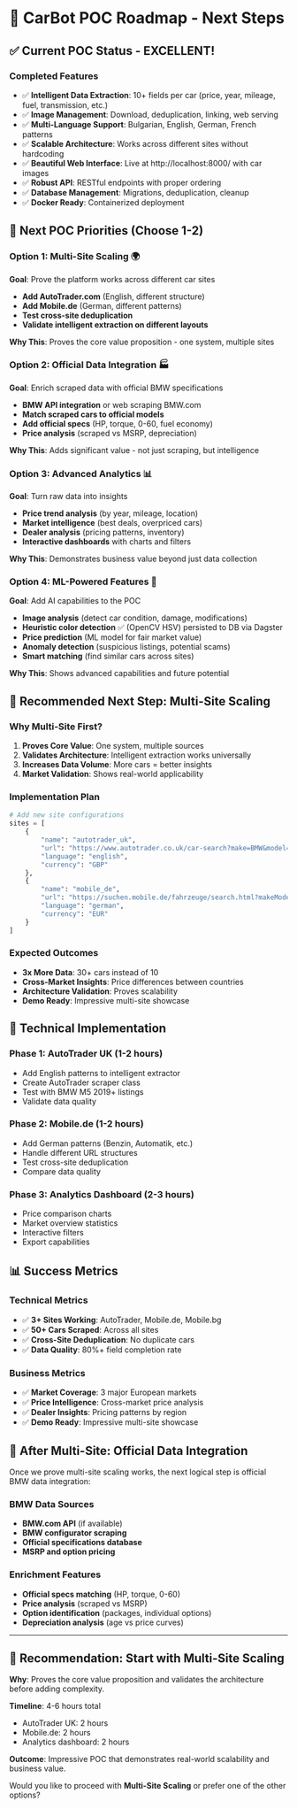 # 🚗 CarBot POC Roadmap - Next Steps

## ✅ **Current POC Status - EXCELLENT!**

### **Completed Features**
- ✅ **Intelligent Data Extraction**: 10+ fields per car (price, year, mileage, fuel, transmission, etc.)
- ✅ **Image Management**: Download, deduplication, linking, web serving
- ✅ **Multi-Language Support**: Bulgarian, English, German, French patterns
- ✅ **Scalable Architecture**: Works across different sites without hardcoding
- ✅ **Beautiful Web Interface**: Live at http://localhost:8000/ with car images
- ✅ **Robust API**: RESTful endpoints with proper ordering
- ✅ **Database Management**: Migrations, deduplication, cleanup
- ✅ **Docker Ready**: Containerized deployment

## 🎯 **Next POC Priorities (Choose 1-2)**

### **Option 1: Multi-Site Scaling** 🌍
**Goal**: Prove the platform works across different car sites
- **Add AutoTrader.com** (English, different structure)
- **Add Mobile.de** (German, different patterns)
- **Test cross-site deduplication**
- **Validate intelligent extraction on different layouts**

**Why This**: Proves the core value proposition - one system, multiple sites

### **Option 2: Official Data Integration** 🏭
**Goal**: Enrich scraped data with official BMW specifications
- **BMW API integration** or web scraping BMW.com
- **Match scraped cars to official models**
- **Add official specs** (HP, torque, 0-60, fuel economy)
- **Price analysis** (scraped vs MSRP, depreciation)

**Why This**: Adds significant value - not just scraping, but intelligence

### **Option 3: Advanced Analytics** 📊
**Goal**: Turn raw data into insights
- **Price trend analysis** (by year, mileage, location)
- **Market intelligence** (best deals, overpriced cars)
- **Dealer analysis** (pricing patterns, inventory)
- **Interactive dashboards** with charts and filters

**Why This**: Demonstrates business value beyond just data collection

### **Option 4: ML-Powered Features** 🤖
**Goal**: Add AI capabilities to the POC
- **Image analysis** (detect car condition, damage, modifications)
- **Heuristic color detection** ✅ (OpenCV HSV) persisted to DB via Dagster
- **Price prediction** (ML model for fair market value)
- **Anomaly detection** (suspicious listings, potential scams)
- **Smart matching** (find similar cars across sites)

**Why This**: Shows advanced capabilities and future potential

## 🚀 **Recommended Next Step: Multi-Site Scaling**

### **Why Multi-Site First?**
1. **Proves Core Value**: One system, multiple sources
2. **Validates Architecture**: Intelligent extraction works universally
3. **Increases Data Volume**: More cars = better insights
4. **Market Validation**: Shows real-world applicability

### **Implementation Plan**
```python
# Add new site configurations
sites = [
    {
        "name": "autotrader_uk",
        "url": "https://www.autotrader.co.uk/car-search?make=BMW&model=M5&year-from=2019",
        "language": "english",
        "currency": "GBP"
    },
    {
        "name": "mobile_de", 
        "url": "https://suchen.mobile.de/fahrzeuge/search.html?makeModelVariant1.makeId=3500&makeModelVariant1.modelId=15&minFirstRegistrationDate=2019-01-01",
        "language": "german",
        "currency": "EUR"
    }
]
```

### **Expected Outcomes**
- **3x More Data**: 30+ cars instead of 10
- **Cross-Market Insights**: Price differences between countries
- **Architecture Validation**: Proves scalability
- **Demo Ready**: Impressive multi-site showcase

## 🔧 **Technical Implementation**

### **Phase 1: AutoTrader UK (1-2 hours)**
- Add English patterns to intelligent extractor
- Create AutoTrader scraper class
- Test with BMW M5 2019+ listings
- Validate data quality

### **Phase 2: Mobile.de (1-2 hours)**
- Add German patterns (Benzin, Automatik, etc.)
- Handle different URL structures
- Test cross-site deduplication
- Compare data quality

### **Phase 3: Analytics Dashboard (2-3 hours)**
- Price comparison charts
- Market overview statistics
- Interactive filters
- Export capabilities

## 📊 **Success Metrics**

### **Technical Metrics**
- ✅ **3+ Sites Working**: AutoTrader, Mobile.de, Mobile.bg
- ✅ **50+ Cars Scraped**: Across all sites
- ✅ **Cross-Site Deduplication**: No duplicate cars
- ✅ **Data Quality**: 80%+ field completion rate

### **Business Metrics**
- ✅ **Market Coverage**: 3 major European markets
- ✅ **Price Intelligence**: Cross-market price analysis
- ✅ **Dealer Insights**: Pricing patterns by region
- ✅ **Demo Ready**: Impressive multi-site showcase

## 🎯 **After Multi-Site: Official Data Integration**

Once we prove multi-site scaling works, the next logical step is official BMW data integration:

### **BMW Data Sources**
- **BMW.com API** (if available)
- **BMW configurator scraping**
- **Official specifications database**
- **MSRP and option pricing**

### **Enrichment Features**
- **Official specs matching** (HP, torque, 0-60)
- **Price analysis** (scraped vs MSRP)
- **Option identification** (packages, individual options)
- **Depreciation analysis** (age vs price curves)

---

## 🚀 **Recommendation: Start with Multi-Site Scaling**

**Why**: Proves the core value proposition and validates the architecture before adding complexity.

**Timeline**: 4-6 hours total
- AutoTrader UK: 2 hours
- Mobile.de: 2 hours  
- Analytics dashboard: 2 hours

**Outcome**: Impressive POC that demonstrates real-world scalability and business value.

Would you like to proceed with **Multi-Site Scaling** or prefer one of the other options?
